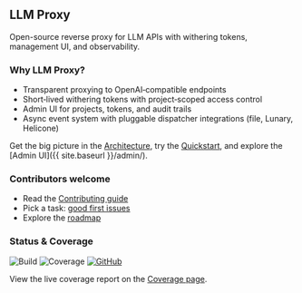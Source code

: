 <!-- Simple cross-page nav -->
<!-- Minima will render nav from _config.yml nav_pages; local inline nav not needed. -->

## LLM Proxy

Open-source reverse proxy for LLM APIs with withering tokens, management UI, and observability.

### Why LLM Proxy?

- Transparent proxying to OpenAI‑compatible endpoints
- Short‑lived withering tokens with project‑scoped access control
- Admin UI for projects, tokens, and audit trails
- Async event system with pluggable dispatcher integrations (file, Lunary, Helicone)

Get the big picture in the [Architecture](./architecture.md), try the [Quickstart](./quickstart.md), and explore the [Admin UI]({{ site.baseurl }}/admin/).

### Contributors welcome

- Read the [Contributing guide](./contributing.md)
- Pick a task: [good first issues](https://github.com/sofatutor/llm-proxy/issues?q=is%3Aissue+is%3Aopen+label%3A%22good+first+issue%22)
- Explore the [roadmap](../PLAN.md)

### Status & Coverage

<!-- Replace with real badges after CI wiring -->
![Build](https://img.shields.io/github/actions/workflow/status/sofatutor/llm-proxy/pages.yml?branch=main)
![Coverage](https://img.shields.io/badge/coverage-TBD-lightgrey)
[![GitHub](https://img.shields.io/badge/GitHub-Repo-black?logo=github)](https://github.com/sofatutor/llm-proxy)

View the live coverage report on the [Coverage page](./coverage/).


